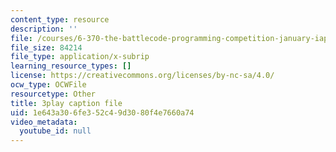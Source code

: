 ```yaml
---
content_type: resource
description: ''
file: /courses/6-370-the-battlecode-programming-competition-january-iap-2013/1e643a306fe352c49d3080f4e7660a74_dEXo0QyA-Rs.vtt
file_size: 84214
file_type: application/x-subrip
learning_resource_types: []
license: https://creativecommons.org/licenses/by-nc-sa/4.0/
ocw_type: OCWFile
resourcetype: Other
title: 3play caption file
uid: 1e643a30-6fe3-52c4-9d30-80f4e7660a74
video_metadata:
  youtube_id: null
---
```

